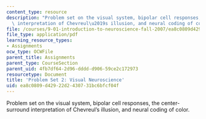 ```yaml
---
content_type: resource
description: "Problem set on the visual system, bipolar cell responses, the center-surround\
  \ interpretation of Chevreul\u2019s illusion, and neural coding of color."
file: /courses/9-01-introduction-to-neuroscience-fall-2007/ea8c0809d42922d2430731bc6bfcf04f_pset2.pdf
file_type: application/pdf
learning_resource_types:
- Assignments
ocw_type: OCWFile
parent_title: Assignments
parent_type: CourseSection
parent_uid: 4fb7df64-2d96-dddd-d906-59ce2c172973
resourcetype: Document
title: 'Problem Set 2: Visual Neuroscience'
uid: ea8c0809-d429-22d2-4307-31bc6bfcf04f
---
```

Problem set on the visual system, bipolar cell responses, the center-surround interpretation of Chevreul’s illusion, and neural coding of color.

